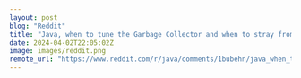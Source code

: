 ```yaml
---
layout: post
blog: "Reddit"
title: "Java, when to tune the Garbage Collector and when to stray from it"
date: 2024-04-02T22:05:02Z
image: images/reddit.png
remote_url: "https://www.reddit.com/r/java/comments/1bubehn/java_when_to_tune_the_garbage_collector_and_when/"
---
```

